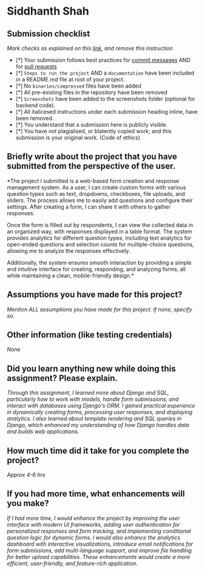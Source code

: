 # Siddhanth Shah

## Submission checklist
*Mark checks as explained on this [link](https://docs.github.com/en/free-pro-team@latest/github/managing-your-work-on-github/about-task-lists#creating-task-lists), and remove this instruction*

- [*] Your submission follows best practices for [commit messages](https://chris.beams.io/posts/git-commit/) AND for [pull requests](https://github.community/t/best-practices-for-pull-requests/10195)
- [*] `Steps to run the project` AND a `documentation` have been included in a README.md file at root of your project.
- [*] No `binaries/compressed` files have been added
- [*] All pre-existing files in the repository have been removed
- [*] `Screenshots` have been added to the screenshots folder (optional for backend code).
- [*] All italicesed instructions under each submission heading inline, have been removed.
- [*] You understand that a submission here is publicly visible. 
- [*] You have not plagialised, or blatently copied work; and this submission is your original work. (Code of ethics)

## Briefly write about the project that you have submitted from the perspective of the user.
*The project I submitted is a web-based form creation and response management system. As a user, I can create custom forms with various question types such as text, dropdowns, checkboxes, file uploads, and sliders. The process allows me to easily add questions and configure their settings. After creating a form, I can share it with others to gather responses.

Once the form is filled out by respondents, I can view the collected data in an organized way, with responses displayed in a table format. The system provides analytics for different question types, including text analytics for open-ended questions and selection counts for multiple-choice questions, allowing me to analyze the responses effectively.

Additionally, the system ensures smooth interaction by providing a simple and intuitive interface for creating, responding, and analyzing forms, all while maintaining a clean, mobile-friendly design.*

## Assumptions you have made for this project?
*Mention ALL assumptions you have made for this project. If none, specify so.*

## Other information (like testing credentials)
*None*

## Did you learn anything new while doing this assignment? Please explain.
*Through this assignment, I learned more about Django and SQL, particularly how to work with models, handle form submissions, and interact with databases using Django's ORM. I gained practical experience in dynamically creating forms, processing user responses, and displaying analytics. I also learned about template rendering and SQL queries in Django, which enhanced my understanding of how Django handles data and builds web applications.*

## How much time did it take for you complete the project?
*Approx 4-6 hrs*

## If you had more time, what enhancements will you make?
*If I had more time, I would enhance the project by improving the user interface with modern UI frameworks, adding user authentication for personalized responses and form tracking, and implementing conditional question logic for dynamic forms. I would also enhance the analytics dashboard with interactive visualizations, introduce email notifications for form submissions, add multi-language support, and improve file handling for better upload capabilities. These enhancements would create a more efficient, user-friendly, and feature-rich application.*

